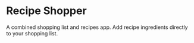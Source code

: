 # Recipe Shopper

A combined shopping list and recipes app.
Add recipe ingredients directly to your shopping list.
